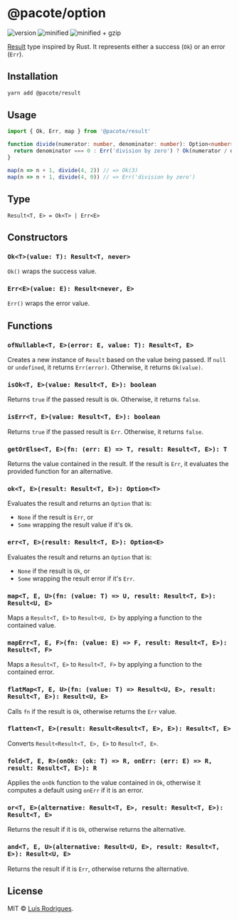 # @pacote/option

![version](https://badgen.net/npm/v/@pacote/result)
![minified](https://badgen.net/bundlephobia/min/@pacote/result)
![minified + gzip](https://badgen.net/bundlephobia/minzip/@pacote/result)

[Result](https://doc.rust-lang.org/std/result/enum.Result.html) type inspired by Rust. It represents either a success (`Ok`) or an error (`Err`).

## Installation

```bash
yarn add @pacote/result
```

## Usage

```typescript
import { Ok, Err, map } from '@pacote/result'

function divide(numerator: number, denominator: number): Option<number> {
  return denominator === 0 : Err('division by zero') ? Ok(numerator / denominator)
}

map(n => n + 1, divide(4, 2)) // => Ok(3)
map(n => n + 1, divide(4, 0)) // => Err('division by zero')
```

## Type

`Result<T, E> = Ok<T> | Err<E>`

## Constructors

### `Ok<T>(value: T): Result<T, never>`

`Ok()` wraps the success value.

### `Err<E>(value: E): Result<never, E>`

`Err()` wraps the error value.

## Functions

### `ofNullable<T, E>(error: E, value: T): Result<T, E>`

Creates a new instance of `Result` based on the value being passed. If `null` or
`undefined`, it returns `Err(error)`. Otherwise, it returns `Ok(value)`.

### `isOk<T, E>(value: Result<T, E>): boolean`

Returns `true` if the passed result is `Ok`. Otherwise, it returns `false`.

### `isErr<T, E>(value: Result<T, E>): boolean`

Returns `true` if the passed result is `Err`. Otherwise, it returns `false`.

### `getOrElse<T, E>(fn: (err: E) => T, result: Result<T, E>): T`

Returns the value contained in the result. If the result is `Err`, it evaluates
the provided function for an alternative.

### `ok<T, E>(result: Result<T, E>): Option<T>`

Evaluates the result and returns an `Option` that is:

- `None` if the result is `Err`, or
- `Some` wrapping the result value if it's `Ok`.

### `err<T, E>(result: Result<T, E>): Option<E>`

Evaluates the result and returns an `Option` that is:

- `None` if the result is `Ok`, or
- `Some` wrapping the result error if it's `Err`.

### `map<T, E, U>(fn: (value: T) => U, result: Result<T, E>): Result<U, E>`

Maps a `Result<T, E>` to `Result<U, E>` by applying a function to the contained
value.

### `mapErr<T, E, F>(fn: (value: E) => F, result: Result<T, E>): Result<T, F>`

Maps a `Result<T, E>` to `Result<T, F>` by applying a function to the contained
error.

### `flatMap<T, E, U>(fn: (value: T) => Result<U, E>, result: Result<T, E>): Result<U, E>`

Calls `fn` if the result is `Ok`, otherwise returns the `Err` value.

### `flatten<T, E>(result: Result<Result<T, E>, E>): Result<T, E>`

Converts `Result<Result<T, E>, E>` to `Result<T, E>`.

### `fold<T, E, R>(onOk: (ok: T) => R, onErr: (err: E) => R, result: Result<T, E>): R`

Applies the `onOk` function to the value contained in `Ok`, otherwise it
computes a default using `onErr` if it is an error.

### `or<T, E>(alternative: Result<T, E>, result: Result<T, E>): Result<T, E>`

Returns the result if it is `Ok`, otherwise returns the alternative.

### `and<T, E, U>(alternative: Result<U, E>, result: Result<T, E>): Result<U, E>`

Returns the result if it is `Err`, otherwise returns the alternative.

## License

MIT © [Luís Rodrigues](https://goblindegook.com).
